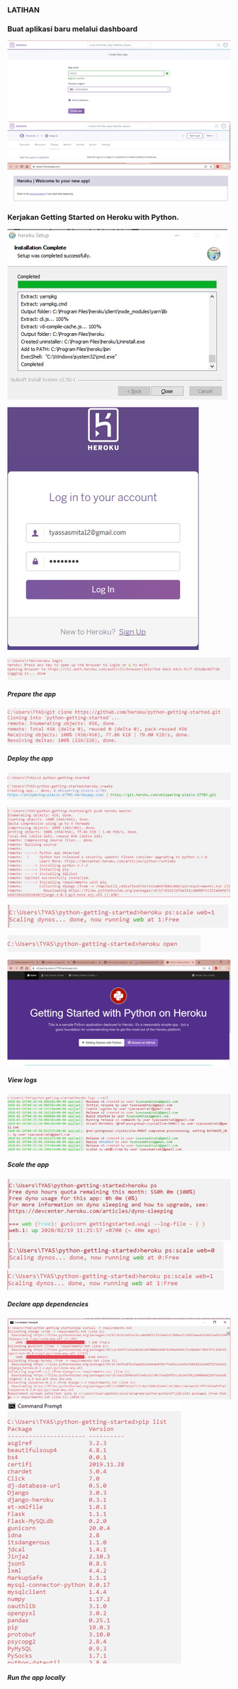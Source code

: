### LATIHAN
### Buat aplikasi baru melalui dashboard
![](https://github.com/Tyassasmita/tekn-cloud-computing/blob/master/minggu-03/21.jpg)
![](https://github.com/Tyassasmita/tekn-cloud-computing/blob/master/minggu-03/23.jpg)
![](https://github.com/Tyassasmita/tekn-cloud-computing/blob/master/minggu-03/22.jpg)
### Kerjakan Getting Started on Heroku with Python.
![](https://github.com/Tyassasmita/tekn-cloud-computing/blob/master/minggu-03/1.jpg)

![](https://github.com/Tyassasmita/tekn-cloud-computing/blob/master/minggu-03/2.jpg)

![](https://github.com/Tyassasmita/tekn-cloud-computing/blob/master/minggu-03/3.jpg)
##### Prepare the app
![](https://github.com/Tyassasmita/tekn-cloud-computing/blob/master/minggu-03/4.jpg)
##### Deploy the app
![](https://github.com/Tyassasmita/tekn-cloud-computing/blob/master/minggu-03/5.jpg)

![](https://github.com/Tyassasmita/tekn-cloud-computing/blob/master/minggu-03/6.jpg)

![](https://github.com/Tyassasmita/tekn-cloud-computing/blob/master/minggu-03/7.jpg)

![](https://github.com/Tyassasmita/tekn-cloud-computing/blob/master/minggu-03/8.jpg)

![](https://github.com/Tyassasmita/tekn-cloud-computing/blob/master/minggu-03/9.jpg)

##### View logs
![](https://github.com/Tyassasmita/tekn-cloud-computing/blob/master/minggu-03/10.jpg)
##### Scale the app
![](https://github.com/Tyassasmita/tekn-cloud-computing/blob/master/minggu-03/11.jpg)
![](https://github.com/Tyassasmita/tekn-cloud-computing/blob/master/minggu-03/12.jpg)
![](https://github.com/Tyassasmita/tekn-cloud-computing/blob/master/minggu-03/13.jpg)
##### Declare app dependencies
![](https://github.com/Tyassasmita/tekn-cloud-computing/blob/master/minggu-03/14.jpg)
![](https://github.com/Tyassasmita/tekn-cloud-computing/blob/master/minggu-03/15.jpg)
##### Run the app locally
